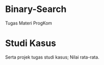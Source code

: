 # Binary-Search
Tugas Materi ProgKom
# Studi Kasus
Serta projek tugas studi kasus; Nilai rata-rata.
